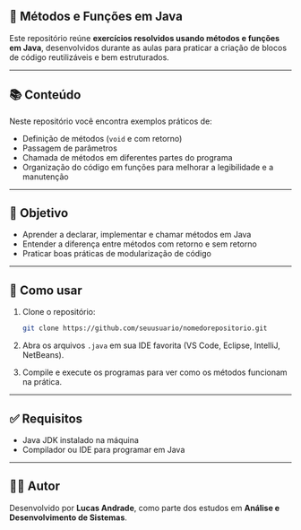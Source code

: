 ## 📌 Métodos e Funções em Java

Este repositório reúne **exercícios resolvidos usando métodos e funções em Java**, desenvolvidos durante as aulas para praticar a criação de blocos de código reutilizáveis e bem estruturados.

---

## 📚 Conteúdo

Neste repositório você encontra exemplos práticos de:

* Definição de métodos (`void` e com retorno)
* Passagem de parâmetros
* Chamada de métodos em diferentes partes do programa
* Organização do código em funções para melhorar a legibilidade e a manutenção

---

## 🎯 Objetivo

* Aprender a declarar, implementar e chamar métodos em Java
* Entender a diferença entre métodos com retorno e sem retorno
* Praticar boas práticas de modularização de código

---

## 🚀 Como usar

1. Clone o repositório:

   ```bash
   git clone https://github.com/seuusuario/nomedorepositorio.git
   ```
2. Abra os arquivos `.java` em sua IDE favorita (VS Code, Eclipse, IntelliJ, NetBeans).
3. Compile e execute os programas para ver como os métodos funcionam na prática.

---

## ✅ Requisitos

* Java JDK instalado na máquina
* Compilador ou IDE para programar em Java

---

## 👨‍💻 Autor

Desenvolvido por **Lucas Andrade**, como parte dos estudos em **Análise e Desenvolvimento de Sistemas**.
